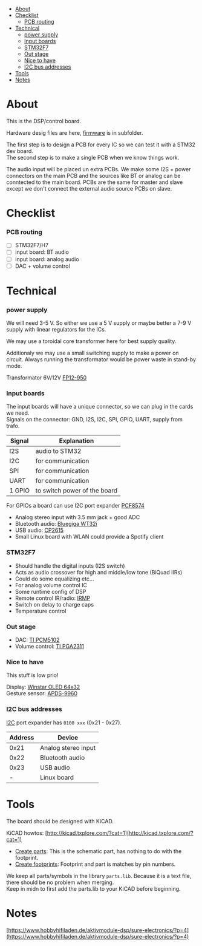<!-- vim-markdown-toc GFM -->
* [About](#about)
* [Checklist](#checklist)
  * [PCB routing](#pcb-routing)
* [Technical](#technical)
  * [power supply](#power-supply)
  * [Input boards](#input-boards)
  * [STM32F7](#stm32f7)
  * [Out stage](#out-stage)
  * [Nice to have](#nice-to-have)
  * [I2C bus addresses](#i2c-bus-addresses)
* [Tools](#tools)
* [Notes](#notes)

<!-- vim-markdown-toc -->


# About
This is the DSP/control board.  

Hardware desig files are here, [firmware](firmware/) is
in subfolder.

The first step is to design a PCB for every IC
so we can test it with a STM32 dev board.  
The second step is to make a single PCB
when we know things work.

The audio input will be placed un extra PCBs.
We make some I2S + power connectors on the main PCB
and the sources like BT or analog can be conntected
to the main board. PCBs are the same for master and slave
except we don't connect the external audio source PCBs on slave.

# Checklist

### PCB routing

- [ ] STM32F7/H7
- [ ] input board: BT audio
- [ ] input board: analog audio
- [ ] DAC + volume control

# Technical

### power supply
We will need 3-5 V. So either we use a 5 V supply
or maybe better a 7-9 V supply with linear regulators
for the ICs.

We may use a toroidal core transformer here for
best supply quality.

Additionaly we may use a small switching supply to
make a power on circuit. Always running the transformator
would be power waste in stand-by mode.

Transformator 6V/12V [FP12-950](http://www.mouser.com/ds/2/410/media-1068242.pdf)

### Input boards
The input boards will have a unique connector, so
we can plug in the cards we need.  
Signals on the connector: GND, I2S, I2C, SPI, GPIO, UART, supply from trafo.

| Signal | Explanation                  |
|--------|------------------------------|
| I2S    | audio to STM32               |
| I2C    | for communication            |
| SPI    | for communication            |
| UART   | for communication            |
| 1 GPIO | to switch power of the board |

For GPIOs a board can use I2C port expander
[PCF8574](http://www.ti.com/lit/ds/symlink/pcf8574.pdf)

- Analog stereo input with 3.5 mm jack + good ADC
- Bluetooth audio: [Bluegiga WT32i](https://www.silabs.com/products/wireless/bluetooth/bluetooth-classic-modules/wt32i-bluetooth-audio-module)
- USB audio: [CP2615](https://www.silabs.com/documents/public/data-sheets/cp2615-datasheet.pdf)
- Small Linux board with WLAN could provide a Spotify client

### STM32F7
- Should handle the digital inputs (I2S switch)
- Acts as audio crossover for high and middle/low tone (BiQuad IIRs)
- Could do some equalizing etc...
- For analog volume control IC
- Some runtime config of DSP
- Remote control IR/radio: [IRMP](https://github.com/svn2github/irmp)
- Switch on delay to charge caps
- Temperature control

### Out stage
- DAC: [TI PCM5102](http://www.ti.com/lit/ds/symlink/pcm5101.pdf)
- Volume control: [TI PGA2311](http://www.ti.com/lit/ds/symlink/pga2311.pdf)

### Nice to have
This stuff is low prio!

Display: [Winstar OLED 64x32](http://www.winstar.com.tw/products/oled-module/graphic-oled-display/micro.html)  
Gesture sensor: [APDS-9960](https://cdn.sparkfun.com/datasheets/Sensors/Proximity/apds9960.pdf)

### I2C bus addresses

[I2C](http://www.ti.com/lit/ds/symlink/pcf8574.pdf) port expander has ``0100 xxx`` (0x21 - 0x27).

| Address | Device           |
|----------|-----------------|
| 0x21 | Analog stereo input |
| 0x22 | Bluetooth audio     |
| 0x23 | USB audio           |
| -    | Linux board         |

# Tools
The board should be designed with KiCAD.

KiCAD howtos: [http://kicad.txplore.com/?cat=1](http://kicad.txplore.com/?cat=1)
- [Create parts](http://kicad.txplore.com/?p=96): This is the schematic part, has nothing to do with the footprint.
- [Create footprints](http://kicad.txplore.com/?p=111): Footprint and part is matches by pin numbers.

We keep all parts/symbols in the library ``parts.lib``. Because it is a text file,
there should be no problem when merging.  
Keep in midn to first add the parts.lib to your KiCAD before beginning.

# Notes
[https://www.hobbyhifiladen.de/aktivmodule-dsp/sure-electronics/?p=4](https://www.hobbyhifiladen.de/aktivmodule-dsp/sure-electronics/?p=4)

